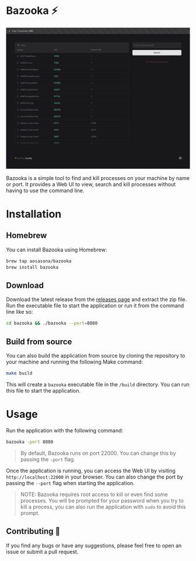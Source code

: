 # Bazooka ⚡️

![Bazooka](./assets/screenshot.png)

Bazooka is a simple tool to find and kill processes on your machine by name or port. It provides a Web UI to view, search and kill processes without having to use the command line.

# Installation

## Homebrew

You can install Bazooka using Homebrew:

```bash
brew tap aosasona/bazooka
brew install bazooka
```

## Download

Download the latest release from the [releases page](https://github.com/aosasona/bazooka/releases) and extract the zip file. Run the executable file to start the application or run it from the command line like so:

```bash
cd bazooka && ./bazooka --port=8080
```

## Build from source

You can also build the application from source by cloning the repository to your machine and running the following Make command:

```bash
make build
```

This will create a `bazooka` executable file in the `/build` directory. You can run this file to start the application.

# Usage

Run the application with the following command:

```bash
bazooka -port 8080
```

> By default, Bazooka runs on port 22000. You can change this by passing the `-port` flag.

Once the application is running, you can access the Web UI by visiting `http://localhost:22000` in your browser. You can also change the port by passing the `--port` flag when starting the application.

> NOTE: Bazooka requires root access to kill or even find some processes. You will be prompted for your password when you try to kill a process, you can also run the application with `sudo` to avoid this prompt.

## Contributing 🔖

If you find any bugs or have any suggestions, please feel free to open an issue or submit a pull request.
